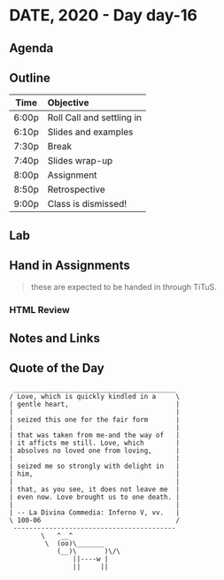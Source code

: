 

# DATE, 2020 - Day day-16


## Agenda



## Outline

| Time   | Objective                        |
| -------|:---------------------------------|
| 6:00p  | Roll Call and settling in        |
| 6:10p  | Slides and examples              |
| 7:30p  | Break                            |
| 7:40p  | Slides wrap-up                   |
| 8:00p  | Assignment                       |
| 8:50p  | Retrospective                    |
| 9:00p  | Class is dismissed!              |


## Lab


## Hand in Assignments
>these are expected to be handed in through TiTuS.



### HTML Review


## Notes and Links


## Quote of the Day 

```
 _________________________________________
/ Love, which is quickly kindled in a     \
| gentle heart,                           |
|                                         |
| seized this one for the fair form       |
|                                         |
| that was taken from me-and the way of   |
| it afficts me still. Love, which        |
| absolves no loved one from loving,      |
|                                         |
| seized me so strongly with delight in   |
| him,                                    |
|                                         |
| that, as you see, it does not leave me  |
| even now. Love brought us to one death. |
|                                         |
| -- La Divina Commedia: Inferno V, vv.   |
\ 100-06                                  /
 -----------------------------------------
        \   ^__^
         \  (oo)\_______
            (__)\       )\/\
                ||----w |
                ||     ||

```
